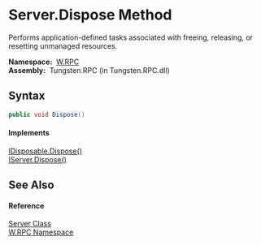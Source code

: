 Server.Dispose Method
=====================
  Performs application-defined tasks associated with freeing, releasing, or resetting unmanaged resources.

  **Namespace:**  [W.RPC][1]  
  **Assembly:**  Tungsten.RPC (in Tungsten.RPC.dll)

Syntax
------

```csharp
public void Dispose()
```

#### Implements
[IDisposable.Dispose()][2]  
[IServer.Dispose()][3]  


See Also
--------

#### Reference
[Server Class][4]  
[W.RPC Namespace][1]  

[1]: ../README.md
[2]: http://msdn.microsoft.com/en-us/library/es4s3w1d
[3]: ../../W.RPC.Interfaces/IServer/Dispose.md
[4]: README.md
[5]: ../../_icons/Help.png